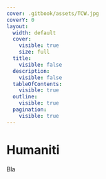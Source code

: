 ```yaml
---
cover: .gitbook/assets/TCW.jpg
coverY: 0
layout:
  width: default
  cover:
    visible: true
    size: full
  title:
    visible: false
  description:
    visible: false
  tableOfContents:
    visible: true
  outline:
    visible: true
  pagination:
    visible: true
---
```


# Humaniti

Bla